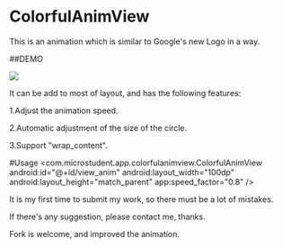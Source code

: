 # ColorfulAnimView
This is an animation which is similar to Google's new Logo in a way.

##DEMO

![](https://farm2.staticflickr.com/1535/23580321973_1fc797c2d4_o.gif)

It can be add to most of layout, and has the following features:

1.Adjust the animation speed.

2.Automatic adjustment of the size of the circle.

3.Support "wrap_content".

#Usage
      <com.microstudent.app.colorfulanimview.ColorfulAnimView
          android:id="@+id/view_anim"
          android:layout_width="100dp"
          android:layout_height="match_parent"
          app:speed_factor="0.8"
          />
          
It is my first time to submit my work, so there must be a lot of mistakes.

If there's any suggestion, please contact me, thanks.

Fork is welcome, and improved the animation.
  
